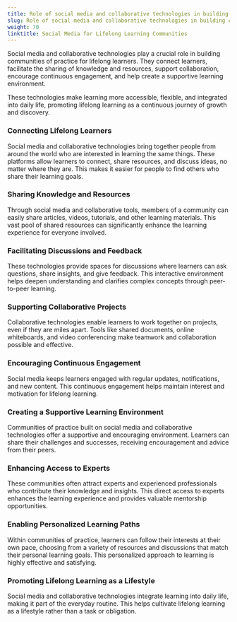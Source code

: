 ```yaml
---
title: Role of social media and collaborative technologies in building communities for lifelong learners
slug: Role of social media and collaborative technologies in building communities for lifelong learners
weight: 70
linktitle: Social Media for Lifelong Learning Communities
---
```


Social media and collaborative technologies play a crucial role in building communities of practice for lifelong learners. They connect learners, facilitate the sharing of knowledge and resources, support collaboration, encourage continuous engagement, and help create a supportive learning environment.

These technologies make learning more accessible, flexible, and integrated into daily life, promoting lifelong learning as a continuous journey of growth and discovery.

### Connecting Lifelong Learners

Social media and collaborative technologies bring together people from around the world who are interested in learning the same things. These platforms allow learners to connect, share resources, and discuss ideas, no matter where they are. This makes it easier for people to find others who share their learning goals.

### Sharing Knowledge and Resources

Through social media and collaborative tools, members of a community can easily share articles, videos, tutorials, and other learning materials. This vast pool of shared resources can significantly enhance the learning experience for everyone involved.

### Facilitating Discussions and Feedback

These technologies provide spaces for discussions where learners can ask questions, share insights, and give feedback. This interactive environment helps deepen understanding and clarifies complex concepts through peer-to-peer learning.

### Supporting Collaborative Projects

Collaborative technologies enable learners to work together on projects, even if they are miles apart. Tools like shared documents, online whiteboards, and video conferencing make teamwork and collaboration possible and effective.

### Encouraging Continuous Engagement

Social media keeps learners engaged with regular updates, notifications, and new content. This continuous engagement helps maintain interest and motivation for lifelong learning.

### Creating a Supportive Learning Environment

Communities of practice built on social media and collaborative technologies offer a supportive and encouraging environment. Learners can share their challenges and successes, receiving encouragement and advice from their peers.

### Enhancing Access to Experts

These communities often attract experts and experienced professionals who contribute their knowledge and insights. This direct access to experts enhances the learning experience and provides valuable mentorship opportunities.

### Enabling Personalized Learning Paths

Within communities of practice, learners can follow their interests at their own pace, choosing from a variety of resources and discussions that match their personal learning goals. This personalized approach to learning is highly effective and satisfying.

### Promoting Lifelong Learning as a Lifestyle

Social media and collaborative technologies integrate learning into daily life, making it part of the everyday routine. This helps cultivate lifelong learning as a lifestyle rather than a task or obligation.